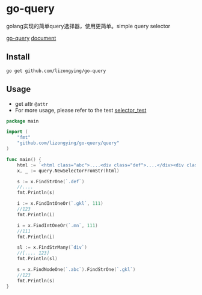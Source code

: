 # go-query

golang实现的简单query选择器，使用更简单。simple query selector

[go-query](https://github.com/lizongying/go-query)
[document](https://pkg.go.dev/github.com/lizongying/go-query)

## Install

```
go get github.com/lizongying/go-query
```

## Usage

* get attr `@attr`
* For more usage, please refer to the test
  [selector_test](./query/selector_test.go)

```go
package main

import (
	"fmt"
	"github.com/lizongying/go-query/query"
)

func main() {
	html := `<html class="abc">....<div class="def">....</div><div class="gkl">123</div></html>`
	x, _ := query.NewSelectorFromStr(html)

	s := x.FindStrOne(`.def`)
	//....
	fmt.Println(s)

	i := x.FindIntOneOr(`.gkl`, 111)
	//123
	fmt.Println(i)

	i = x.FindIntOneOr(`.mn`, 111)
	//111
	fmt.Println(i)

	sl := x.FindStrMany(`div`)
	//[.... 123]
	fmt.Println(sl)

	s = x.FindNodeOne(`.abc`).FindStrOne(`.gkl`)
	//123
	fmt.Println(s)
}

```